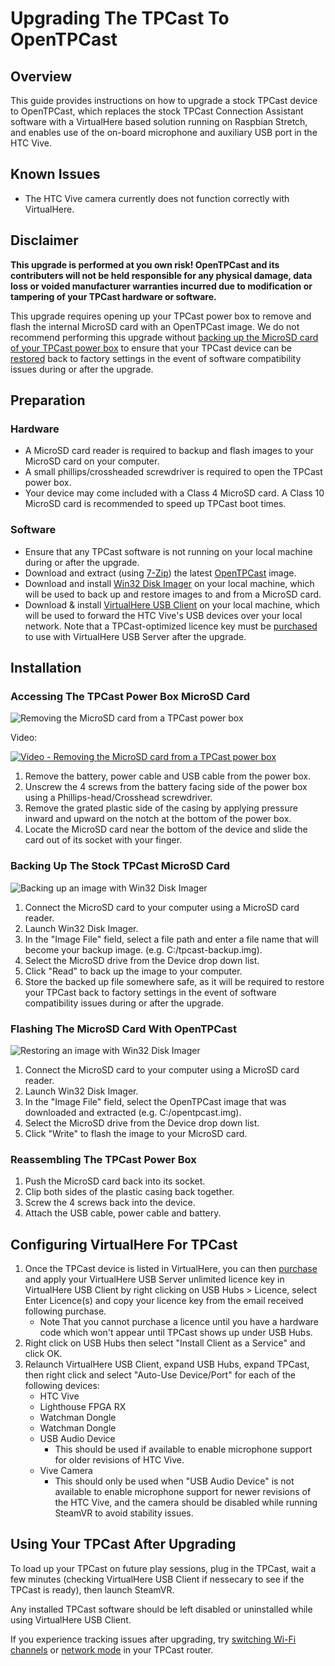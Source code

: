 # Upgrading The TPCast To OpenTPCast

## Overview
This guide provides instructions on how to upgrade a stock TPCast device to OpenTPCast, which replaces the stock TPCast Connection Assistant software with a VirtualHere based solution running on Raspbian Stretch, and enables use of the on-board microphone and auxiliary USB port in the HTC Vive.

## Known Issues
- The HTC Vive camera currently does not function correctly with VirtualHere.

## Disclaimer
**This upgrade is performed at you own risk! OpenTPCast and its contributers will not be held responsible for any physical damage, data loss or voided manufacturer warranties incurred due to modification or tampering of your TPCast hardware or software.**

This upgrade requires opening up your TPCast power box to remove and flash the internal MicroSD card with an OpenTPCast image.  We do not recommend performing this upgrade without [backing up the MicroSD card of your TPCast power box](SDCARD.md) to ensure that your TPCast device can be [restored](SDCARD.md#restoring-an-image-to-a-microsd-card) back to factory settings in the event of software compatibility issues during or after the upgrade.

## Preparation
### Hardware
- A MicroSD card reader is required to backup and flash images to your MicroSD card on your computer.
- A small phillips/crossheaded screwdriver is required to open the TPCast power box.
- Your device may come included with a Class 4 MicroSD card.  A Class 10 MicroSD card is recommended to speed up TPCast boot times.

### Software
- Ensure that any TPCast software is not running on your local machine during or after the upgrade.
- Download and extract (using [7-Zip](http://www.7-zip.org/)) the latest [OpenTPCast](https://github.com/OpenTPCast/Docs/releases) image.
- Download and install [Win32 Disk Imager](https://sourceforge.net/projects/win32diskimager/) on your local machine, which will be used to back up and restore images to and from a MicroSD card.
- Download & install [VirtualHere USB Client](https://virtualhere.com/usb_client_software) on your local machine, which will be used to forward the HTC Vive's USB devices over your local network.  Note that a TPCast-optimized licence key must be [purchased](https://www.virtualhere.com/tpcast_purchase) to use with VirtualHere USB Server after the upgrade.

## Installation
### Accessing The TPCast Power Box MicroSD Card
![Removing the MicroSD card from a TPCast power box](../img/tpcast-sdcard-removal.jpg)

Video:

[![Video - Removing the MicroSD card from a TPCast power box](../img/sdcardremoval-video.jpg)](https://www.youtube.com/watch?v=rosli1DYzLc)

1. Remove the battery, power cable and USB cable from the power box.
1. Unscrew the 4 screws from the battery facing side of the power box using a Phillips-head/Crosshead screwdriver.
1. Remove the grated plastic side of the casing by applying pressure inward and upward on the notch at the bottom of the power box.
1. Locate the MicroSD card near the bottom of the device and slide the card out of its socket with your finger.

### Backing Up The Stock TPCast MicroSD Card
![Backing up an image with Win32 Disk Imager](../img/win32diskimager-backup.jpg)
1. Connect the MicroSD card to your computer using a MicroSD card reader.
1. Launch Win32 Disk Imager.
1. In the "Image File" field, select a file path and enter a file name that will become your backup image. (e.g. C:/tpcast-backup.img).
1. Select the MicroSD drive from the Device drop down list.
1. Click "Read" to back up the image to your computer.
1. Store the backed up file somewhere safe, as it will be required to restore your TPCast back to factory settings in the event of software compatibility issues during or after the upgrade.

### Flashing The MicroSD Card With OpenTPCast
![Restoring an image with Win32 Disk Imager](../img/win32diskimager-flash.jpg)
1. Connect the MicroSD card to your computer using a MicroSD card reader.
1. Launch Win32 Disk Imager.
1. In the "Image File" field, select the OpenTPCast image that was downloaded and extracted (e.g. C:/opentpcast.img).
1. Select the MicroSD drive from the Device drop down list.
1. Click "Write" to flash the image to your MicroSD card.

### Reassembling The TPCast Power Box
1. Push the MicroSD card back into its socket.
1. Clip both sides of the plastic casing back together.
1. Screw the 4 screws back into the device.
1. Attach the USB cable, power cable and battery.

## Configuring VirtualHere For TPCast
1. Once the TPCast device is listed in VirtualHere, you can then [purchase](https://www.virtualhere.com/tpcast_purchase) and apply your VirtualHere USB Server unlimited licence key in VirtualHere USB Client by right clicking on USB Hubs > Licence, select Enter Licence(s) and copy your licence key from the email received following purchase.
    - Note That you cannot purchase a licence until you have a hardware code which won't appear until TPCast shows up under USB Hubs.
1. Right click on USB Hubs then select "Install Client as a Service" and click OK.
1. Relaunch VirtualHere USB Client, expand USB Hubs, expand TPCast, then right click and select "Auto-Use Device/Port" for each of the following devices:
    - HTC Vive
    - Lighthouse FPGA RX
    - Watchman Dongle
    - Watchman Dongle
    - USB Audio Device
        - This should be used if available to enable microphone support for older revisions of HTC Vive.
    - Vive Camera
        - This should only be used when "USB Audio Device" is not available to enable microphone support for newer revisions of the HTC Vive, and the camera should be disabled while running SteamVR to avoid stability issues.

## Using Your TPCast After Upgrading
To load up your TPCast on future play sessions, plug in the TPCast, wait a few minutes (checking VirtualHere USB Client if nessecary to see if the TPCast is ready), then launch SteamVR.

Any installed TPCast software should be left disabled or uninstalled while using VirtualHere USB Client.

If you experience tracking issues after upgrading, try [switching Wi-Fi channels](ROUTER.md) or [network mode](ROUTER.md) in your TPCast router.
